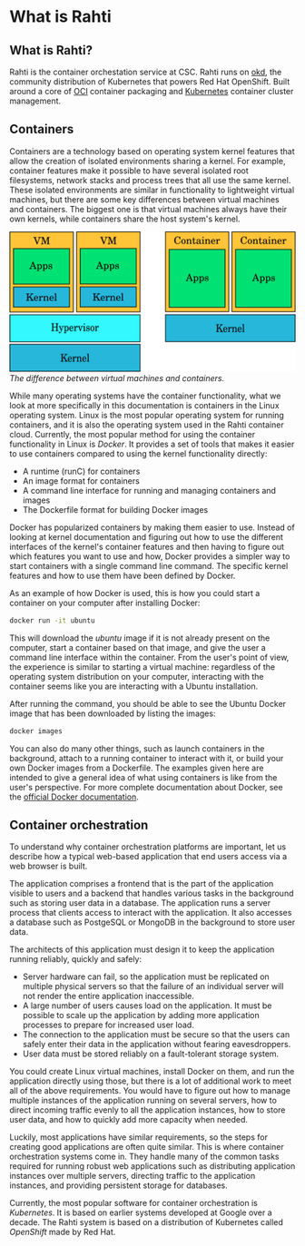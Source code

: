# What is Rahti

## What is Rahti?

Rahti is the container orchestation service at CSC. Rahti runs on [okd](https://www.okd.io/), the community distribution of Kubernetes that powers Red Hat OpenShift. Built around a core of [OCI](https://opencontainers.org/) container packaging and [Kubernetes](https://kubernetes.io/) container cluster management.

## Containers

Containers are a technology based on operating system kernel features
that allow the creation of isolated environments sharing a kernel.
For example, container features make it possible to have several isolated root
filesystems, network stacks and process trees that all use the same kernel.
These isolated environments are similar in functionality to lightweight virtual
machines, but there are some key differences between virtual machines and
containers. The biggest one is that virtual machines always have their own
kernels, while containers share the host system's kernel.

![The difference between virtual machines and containers](img/vm_vs_container.png)
*The difference between virtual machines and containers.*

While many operating systems have the container functionality, what we look at more
specifically in this documentation is containers in the Linux operating system.
Linux is the most popular operating system for running containers, and it is
also the operating system used in the Rahti container cloud. Currently, the most
popular method for using the container functionality in Linux is _Docker_. It provides
a set of tools that makes it easier to use containers compared to using the
kernel functionality directly:

  * A runtime (runC) for containers
  * An image format for containers
  * A command line interface for running and managing containers and images
  * The Dockerfile format for building Docker images

Docker has popularized containers by making them easier to use. Instead of
looking at kernel documentation and figuring out how to use the different
interfaces of the kernel's container features and then having to figure out
which features you want to use and how, Docker provides a simpler way to start
containers with a single command line command. The specific kernel features and
how to use them have been defined by Docker.

As an example of how Docker is used, this is how you could start a container on
your computer after installing Docker:

```bash
docker run -it ubuntu
```

This will download the _ubuntu_ image if it is not already present on the
computer, start a container based on that image, and give the user a command line
interface within the container. From the user's point of view, the experience is
similar to starting a virtual machine: regardless of the operating system
distribution on your computer, interacting with the container seems like you
are interacting with a Ubuntu installation.

After running the command, you should be able to see the Ubuntu Docker image
that has been downloaded by listing the images:

```bash
docker images
```

You can also do many other things, such as launch containers in the background,
attach to a running container to interact with it, or build your own Docker
images from a Dockerfile. The examples given here are intended to give a general
idea of what using containers is like from the user's perspective. For more
complete documentation about Docker, see the
[official Docker documentation](https://docs.docker.com/).

## Container orchestration

To understand why container orchestration platforms are important, let us
describe how a typical web-based application that end users access via a web
browser is built.

The application comprises a frontend that is the part of the application
visible to users and a backend that handles various tasks in the background such as
storing user data in a database. The application runs a server process that
clients access to interact with the application. It also accesses a database
such as PostgeSQL or MongoDB in the background to store user data.

The architects of this application must design it to keep the application
running reliably, quickly and safely:

  * Server hardware can fail, so the application must be replicated on multiple
    physical servers so that the failure of an individual server will not render the
    entire application inaccessible.
  * A large number of users causes load on the application. It must be
    possible to scale up the application by adding more application processes to
    prepare for increased user load.
  * The connection to the application must be secure so that the users can safely
    enter their data in the application without fearing eavesdroppers.
  * User data must be stored reliably on a fault-tolerant storage system.

You could create Linux virtual machines, install Docker on them, and run the
application directly using those, but there is a lot of additional work to meet 
all of the above requirements. You would have to figure
out how to manage multiple instances of the application running on several
servers, how to direct incoming traffic evenly to all the application instances,
how to store user data, and how to quickly add more capacity when needed.

Luckily, most applications have similar requirements, so the steps for creating
good applications are often quite similar. This is where container orchestration
systems come in. They handle many of the common tasks required for running
robust web applications such as distributing application instances over multiple
servers, directing traffic to the application instances, and providing persistent
storage for databases.

Currently, the most popular software for container orchestration is _Kubernetes_.
It is based on earlier systems developed at Google over a decade. The Rahti
system is based on a distribution of Kubernetes called _OpenShift_ made by
Red Hat.
